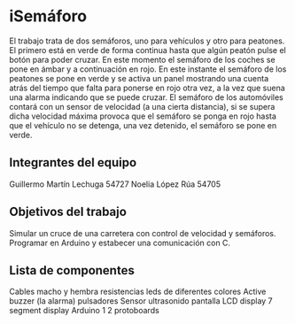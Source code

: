 # iSemáforo
El trabajo trata de dos semáforos, uno para vehículos y otro para peatones. El primero está en verde de forma continua hasta que algún peatón pulse el botón para poder cruzar. En este momento el semáforo de los coches se pone en ámbar y a continuación en rojo. En este instante el semáforo de los peatones se pone en verde y se activa un panel mostrando una cuenta atrás del tiempo que falta para ponerse en rojo otra vez, a la vez que suena una alarma indicando que se puede cruzar.
El semáforo de los automóviles contará con un sensor de velocidad (a una cierta distancia), si se supera dicha velocidad máxima provoca que el semáforo se ponga en rojo hasta que el vehículo no se detenga, una vez detenido, el semáforo se pone en verde.

## Integrantes del equipo
Guillermo Martín Lechuga 54727
Noelia López Rúa 54705

## Objetivos del trabajo
Simular un cruce de una carretera con control de velocidad y semáforos.
Programar en Arduino y estabecer una comunicación con C.

## Lista de componentes
Cables macho y hembra
resistencias 
leds de diferentes colores
Active buzzer (la alarma)
pulsadores
Sensor ultrasonido
pantalla LCD display
7 segment display
Arduino 1
2 protoboards



